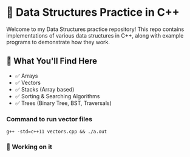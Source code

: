 # 📘 Data Structures Practice in C++

Welcome to my Data Structures practice repository! This repo contains implementations of various data structures in C++, along with example programs to demonstrate how they work.

## 🧠 What You'll Find Here

- ✅ Arrays
- ✅ Vectors
- ✅ Stacks (Array based)
- ✅ Sorting & Searching Algorithms
- ✅ Trees (Binary Tree, BST, Traversals)
<!--- ✅ Queues (Simple, Circular, and Priority)
- ✅ Linked Lists (Singly, Doubly, Circular)

- ✅ Graphs (Adjacency List/Matrix, DFS, BFS)
- ✅ Recursion & Backtracking -->

### Command to run vector files

    g++ -std=c++11 vectors.cpp && ./a.out

### 📂 Working on it


